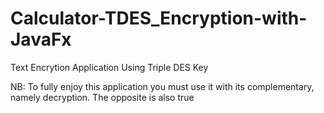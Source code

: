 # Calculator-TDES_Encryption-with-JavaFx
Text Encrytion Application Using Triple DES Key

NB: To fully enjoy this application you must use it with its complementary, namely decryption. The opposite is also true
